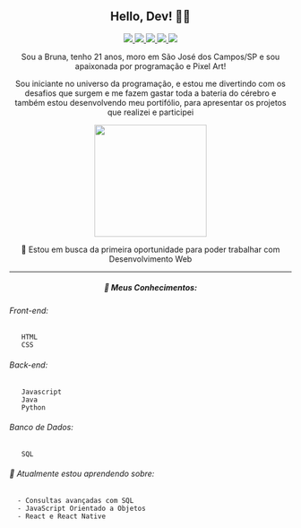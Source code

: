 <h2 align="center"> Hello, Dev! 🖖🏽</h2>
<p align="center">
  <a
    href="https://littlebru.github.io"
    alt="Bruna Gomes"
    target="blank"
  >
    <img src="https://img.shields.io/badge/-website-FAC48E?style=flat&logo=profile&logoColor=white" />
  </a>
  <a
    href="mailto:brunaclegomes@outlook.com" 
    alt="Outlook"
    target="blank"
  >
    <img src="https://img.shields.io/badge/-Outlook-FAE970?style=flat&logo=microsoft-outlook&logoColor=white" />
  </a>
  <a
    href="https://www.linkedin.com/in/bruna-gomes-a8739014b?trk=people-guest_people_search-card" 
    alt="LinkedIn"
    target="blank"
  >
    <img src="https://img.shields.io/badge/-LinkedIn-58FA60?style=flat&logo=Linkedin&logoColor=white" />
  </a>
  <a
    href="https://github.com/littlebru/"
    alt="GitHub"
    target="blank"
  >
    <img src="https://img.shields.io/badge/-GitHub-A2E6FA?style=flat&logo=Github&logoColor=white" />
  </a>
<a
    href="https://twitter.com/__littlebru?s=09"
    alt="Twitter"
    target="blank"
  >
    <img src="https://img.shields.io/badge/-Twitter-B5A7FA?style=flat&logo=Twitter&logoColor=white" />
  </a>
</p>

<p align="center">
Sou a Bruna, tenho 21 anos, moro em São José dos Campos/SP e sou apaixonada por programação e Pixel Art!<br>
</p>

<p align="center">
Sou iniciante no universo da programação, e estou me divertindo com os desafios que surgem e me fazem gastar toda a bateria do cérebro e também estou desenvolvendo meu portifólio, para apresentar os projetos que realizei e participei
</p>

<p align="center">
<img src="https://github.com/littlebru/littlebru/blob/master/dino.gif" width="200px">
</p>

<p align="center">🔭 Estou em busca da primeira oportunidade para poder trabalhar com Desenvolvimento Web</p>

 --------------
 
<h5 align="center">🧠 Meus Conhecimentos:</h5>

###### Front-end:
       HTML
       CSS 
###### Back-end:
       Javascript
       Java
       Python
###### Banco de Dados:
       SQL
      
###### 🌱 Atualmente estou aprendendo sobre:
      - Consultas avançadas com SQL
      - JavaScript Orientado a Objetos
      - React e React Native     
      
<!--
-----------------------


###### ⚡ Fatos aleatórios:
      - Amante e Criadora de Pixel Art 💜
      - Curto estudar sobre markdown para deixa-los mais estilosos 😎
      

Here are some ideas to get you started:

- 🔭 I’m currently working on ...
- 🌱 I’m currently learning ...
- 👯 I’m looking to collaborate on ...
- 🤔 I’m looking for help with ...
- 💬 Ask me about ...
- 📫 How to reach me: ...
- 😄 Pronouns: ...
- ⚡ Fun fact: ...
-->

